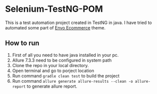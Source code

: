 # Selenium-TestNG-POM

This is a test automation project created in TestNG in java. I have tried to automated some part of <a href="https://envothemes.com/envo-ecommerce/">Envo Ecommerce</a> theme.

## How to run
1. First of all you need to have java installed in your pc.
2. Allure 7.3.3 need to be configured in system path
3. Clone the repo in your local directory.
4. Open terminal and go to porject location
5. Run command `gradle clean test` to build the project
6. Run command `allure generate allure-results --clean -o allure-report` to generate allure report.

